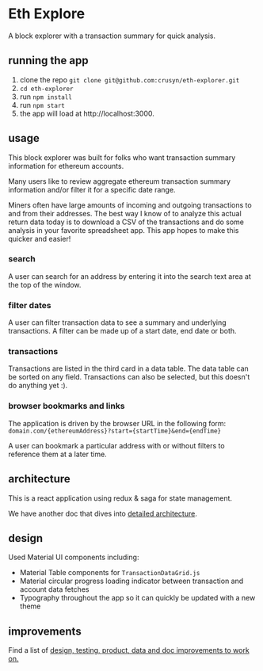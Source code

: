 # Eth Explore

A block explorer with a transaction summary for quick analysis.

## running the app

1. clone the repo `git clone git@github.com:crusyn/eth-explorer.git`
2. `cd eth-explorer`
3. run `npm install`
4. run `npm start`
5. the app will load at http://localhost:3000.

## usage

This block explorer was built for folks who want transaction summary information for ethereum accounts.

Many users like to review aggregate ethereum transaction summary information and/or filter it for a specific date range.

Miners often have large amounts of incoming and outgoing transactions to and from their addresses. The best way I know of to analyze this actual return data today is to download a CSV of the transactions and do some analysis in your favorite spreadsheet app. This app hopes to make this quicker and easier!

### search

A user can search for an address by entering it into the search text area at the top of the window.

### filter dates

A user can filter transaction data to see a summary and underlying transactions. A filter can be made up of a start date, end date or both.

### transactions

Transactions are listed in the third card in a data table. The data table can be sorted on any field. Transactions can also be selected, but this doesn't do anything yet :).

### browser bookmarks and links

The application is driven by the browser URL in the following form:
`domain.com/{ethereumAddress}?start={startTime}&end={endTime}`

A user can bookmark a particular address with or without filters to reference them at a later time.

## architecture

This is a react application using redux & saga for state management.

We have another doc that dives into [detailed architecture](arch.md).

## design

Used Material UI components including:

- Material Table components for `TransactionDataGrid.js`
- Material circular progress loading indicator between transaction and account data fetches
- Typography throughout the app so it can quickly be updated with a new theme

## improvements

Find a list of [design, testing, product, data and doc improvements to work on.](improvements.md)
